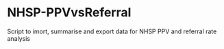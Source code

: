 # NHSP-PPVvsReferral
Script to imort, summarise and export data for NHSP PPV and referral rate analysis

